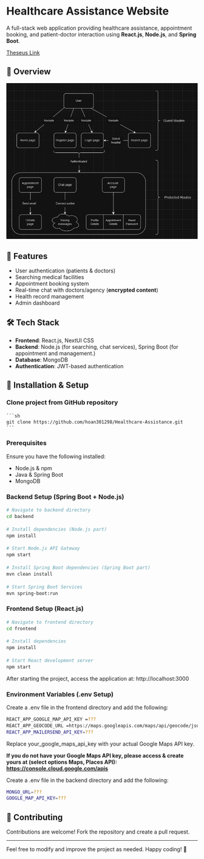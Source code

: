 # Healthcare Assistance Website

A full-stack web application providing healthcare assistance, appointment booking, and patient-doctor interaction using **React.js**, **Node.js**, and **Spring Boot**.

[Theseus Link](https://www.theseus.fi/handle/10024/861496)

## 📸 Overview
![Overview](./Overview.png)

## 🚀 Features
- User authentication (patients & doctors)
- Searching medical facilities
- Appointment booking system
- Real-time chat with doctors/agency (**encrypted content**)
- Health record management
- Admin dashboard

## 🛠️ Tech Stack
- **Frontend**: React.js, NextUI CSS
- **Backend**: Node.js (for searching, chat services), Spring Boot (for appointment and management.)
- **Database**: MongoDB
- **Authentication**: JWT-based authentication

## 🎯 Installation & Setup

### Clone project from GitHub repository
    ```sh
    git clone https://github.com/hoan301298/Healthcare-Assistance.git
    ```

### Prerequisites
Ensure you have the following installed:
- Node.js & npm
- Java & Spring Boot
- MongoDB

### Backend Setup (Spring Boot + Node.js)
```sh
# Navigate to backend directory
cd backend

# Install dependencies (Node.js part)
npm install

# Start Node.js API Gateway
npm start

# Install Spring Boot dependencies (Spring Boot part)
mvn clean install

# Start Spring Boot Services
mvn spring-boot:run
```

### Frontend Setup (React.js)
```sh
# Navigate to frontend directory
cd frontend

# Install dependencies
npm install

# Start React development server
npm start
```

After starting the project, access the application at: http://localhost:3000

### Environment Variables (.env Setup)

Create a .env file in the frontend directory and add the following:
```sh
REACT_APP_GOOGLE_MAP_API_KEY =???
REACT_APP_GEOCODE_URL =https://maps.googleapis.com/maps/api/geocode/json
REACT_APP_MAILERSEND_API_KEY=???
```
Replace your_google_maps_api_key with your actual Google Maps API key.

**If you do not have your Google Maps API key, please access & create yours at (select options Maps, Places API): https://console.cloud.google.com/apis**

Create a .env file in the backend directory and add the following:
```sh
MONGO_URL=???
GOOGLE_MAP_API_KEY=???
```

## 🤝 Contributing
Contributions are welcome! Fork the repository and create a pull request.

---
Feel free to modify and improve the project as needed. Happy coding! 🎉

